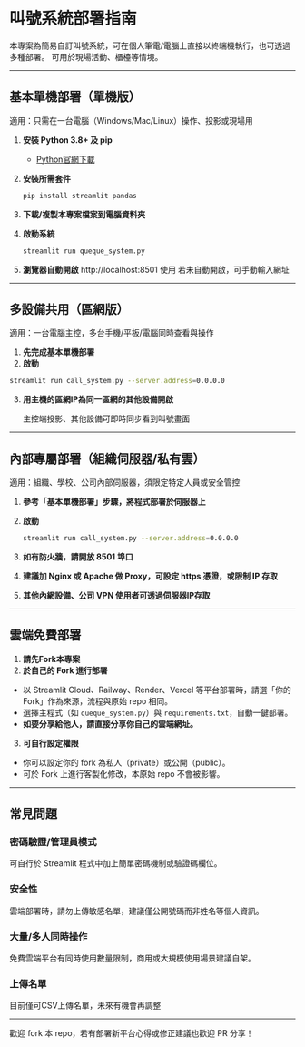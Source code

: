 # 叫號系統部署指南

本專案為簡易自訂叫號系統，可在個人筆電/電腦上直接以終端機執行，也可透過多種部署。 
可用於現場活動、櫃檯等情境。

---

##  基本單機部署（單機版）

適用：只需在一台電腦（Windows/Mac/Linux）操作、投影或現場用

1. **安裝 Python 3.8+ 及 pip**
   - [Python官網下載](https://www.python.org/downloads/)

2. **安裝所需套件**
   ```bash
   pip install streamlit pandas

3. **下載/複製本專案檔案到電腦資料夾**
4. **啟動系統**
   ```bash
   streamlit run queque_system.py

5. **瀏覽器自動開啟** http://localhost:8501 使用
   若未自動開啟，可手動輸入網址
   
---

## 多設備共用（區網版）

適用：一台電腦主控，多台手機/平板/電腦同時查看與操作

1. **先完成基本單機部署**
2. **啟動**
 ```bash
streamlit run call_system.py --server.address=0.0.0.0
```

3. **用主機的區網IP為同一區網的其他設備開啟**

   主控端投影、其他設備可即時同步看到叫號畫面
   
---

## 內部專屬部署（組織伺服器/私有雲）
適用：組織、學校、公司內部伺服器，須限定特定人員或安全管控

1. **參考「基本單機部署」步驟，將程式部署於伺服器上**

2. **啟動**
   ``` bash
   streamlit run call_system.py --server.address=0.0.0.0

   
3. **如有防火牆，請開放 8501 埠口**
4. **建議加 Nginx 或 Apache 做 Proxy，可設定 https 憑證，或限制 IP 存取**
5. **其他內網設備、公司 VPN 使用者可透過伺服器IP存取**

---

## 雲端免費部署
1. **請先Fork本專案**
2. **於自己的 Fork 進行部署**

- 以 Streamlit Cloud、Railway、Render、Vercel 等平台部署時，請選「你的 Fork」作為來源，流程與原始 repo 相同。
- 選擇主程式（如 `queque_system.py`）與 `requirements.txt`，自動一鍵部署。
- **如要分享給他人，請直接分享你自己的雲端網址。**

3. **可自行設定權限**

- 你可以設定你的 fork 為私人（private）或公開（public）。
- 可於 Fork 上進行客製化修改，本原始 repo 不會被影響。

---

## 常見問題
### 密碼驗證/管理員模式
可自行於 Streamlit 程式中加上簡單密碼機制或驗證碼欄位。

### 安全性
雲端部署時，請勿上傳敏感名單，建議僅公開號碼而非姓名等個人資訊。

### 大量/多人同時操作
免費雲端平台有同時使用數量限制，商用或大規模使用場景建議自架。

### 上傳名單
目前僅可CSV上傳名單，未來有機會再調整

---

歡迎 fork 本 repo，若有部署新平台心得或修正建議也歡迎 PR 分享！




